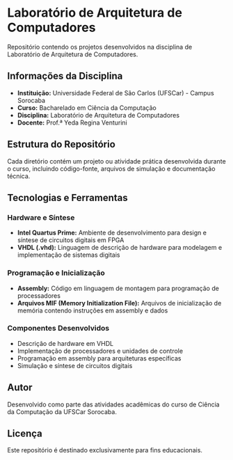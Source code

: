 # Laboratório de Arquitetura de Computadores

Repositório contendo os projetos desenvolvidos na disciplina de Laboratório de Arquitetura de Computadores.

## Informações da Disciplina

- **Instituição:** Universidade Federal de São Carlos (UFSCar) - Campus Sorocaba
- **Curso:** Bacharelado em Ciência da Computação
- **Disciplina:** Laboratório de Arquitetura de Computadores
- **Docente:** Prof.ª Yeda Regina Venturini

## Estrutura do Repositório

Cada diretório contém um projeto ou atividade prática desenvolvida durante o curso, incluindo código-fonte, arquivos de simulação e documentação técnica.

## Tecnologias e Ferramentas

### Hardware e Síntese
- **Intel Quartus Prime:** Ambiente de desenvolvimento para design e síntese de circuitos digitais em FPGA
- **VHDL (.vhd):** Linguagem de descrição de hardware para modelagem e implementação de sistemas digitais

### Programação e Inicialização
- **Assembly:** Código em linguagem de montagem para programação de processadores
- **Arquivos MIF (Memory Initialization File):** Arquivos de inicialização de memória contendo instruções em assembly e dados

### Componentes Desenvolvidos
- Descrição de hardware em VHDL
- Implementação de processadores e unidades de controle
- Programação em assembly para arquiteturas específicas
- Simulação e síntese de circuitos digitais

## Autor

Desenvolvido como parte das atividades acadêmicas do curso de Ciência da Computação da UFSCar Sorocaba.

## Licença

Este repositório é destinado exclusivamente para fins educacionais.

